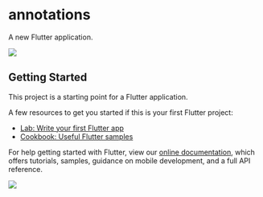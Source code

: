 # annotations

A new Flutter application.

![](https://img.shields.io/github/license/LucasSantus/Annotations)

## Getting Started

This project is a starting point for a Flutter application.

A few resources to get you started if this is your first Flutter project:

- [Lab: Write your first Flutter app](https://flutter.dev/docs/get-started/codelab)
- [Cookbook: Useful Flutter samples](https://flutter.dev/docs/cookbook)

For help getting started with Flutter, view our
[online documentation](https://flutter.dev/docs), which offers tutorials,
samples, guidance on mobile development, and a full API reference.

![](https://img.shields.io/static/v1?label=v1.5.3&message=Flutter&color=red)
